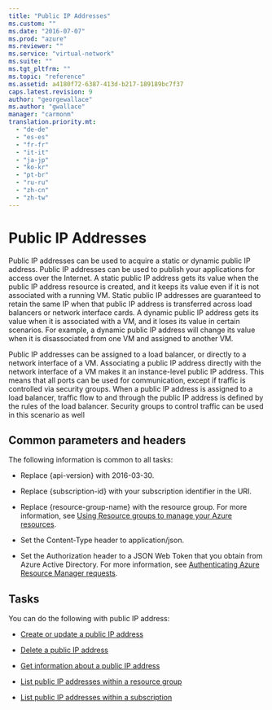 ```yaml
---
title: "Public IP Addresses"
ms.custom: ""
ms.date: "2016-07-07"
ms.prod: "azure"
ms.reviewer: ""
ms.service: "virtual-network"
ms.suite: ""
ms.tgt_pltfrm: ""
ms.topic: "reference"
ms.assetid: a4180f72-6387-413d-b217-189189bc7f37
caps.latest.revision: 9
author: "georgewallace"
ms.author: "gwallace"
manager: "carmonm"
translation.priority.mt: 
  - "de-de"
  - "es-es"
  - "fr-fr"
  - "it-it"
  - "ja-jp"
  - "ko-kr"
  - "pt-br"
  - "ru-ru"
  - "zh-cn"
  - "zh-tw"
---
```

# Public IP Addresses
Public IP addresses can be used to acquire a static or dynamic public IP address. Public IP addresses can be used to publish your applications for access over the Internet. A static public IP address gets its value when the public IP address resource is created, and it keeps its value even if it is not associated with a running VM. Static public IP addresses are guaranteed to retain the same IP when that public IP address is transferred across load balancers or network interface cards. A dynamic public IP address gets its value when it is associated with a VM, and it loses its value in certain scenarios. For example, a dynamic public IP address will change its value when it is disassociated from one VM and assigned to another VM.  
  
 Public IP addresses can be assigned to a load balancer, or directly to a network interface of a VM. Associating a public IP address directly with the network interface of a VM makes it an instance-level public IP address. This means that all ports can be used for communication, except if traffic is controlled via security groups. When a public IP address is assigned to a load balancer, traffic flow to and through the public IP address is defined by the rules of the load balancer. Security groups to control traffic can be used in this scenario as well  
  
##  <a name="bk_common"></a> Common parameters and headers  
 The following information is common to all tasks:  
  
-   Replace {api-version} with 2016-03-30.  
  
-   Replace {subscription-id} with your subscription identifier in the URI.  
  
-   Replace {resource-group-name} with the resource group. For more information, see [Using Resource groups to manage your Azure resources](http://azure.microsoft.com/en-us/documentation/articles/azure-preview-portal-using-resource-groups).  
  
-   Set the Content-Type header to application/json.  
  
-   Set the Authorization header to a JSON Web Token that you obtain from Azure Active Directory. For more information, see [Authenticating Azure Resource Manager requests](../../index.md).  
  
## Tasks  
 You can do the following with public IP address:  
  
-   [Create or update a public IP address ](create-or-update-a-public-ip-address.md)  
  
-   [Delete a public IP address ](delete-a-public-ip-address.md)  
  
-   [Get information about a public IP address ](get-information-about-a-public-ip-address.md)  
  
-   [List public IP addresses within a resource group ](list-public-ip-addresses-within-a-resource-group.md)  
  
-   [List public IP addresses within a subscription ](list-public-ip-addresses-within-a-subscription.md)
